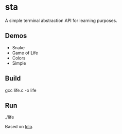 sta
===

A simple terminal abstraction API for learning purposes.

## Demos
* Snake
* Game of Life
* Colors
* Simple

## Build
gcc life.c -o life

## Run
./life

Based on [kilo](https://github.com/antirez/kilo).
